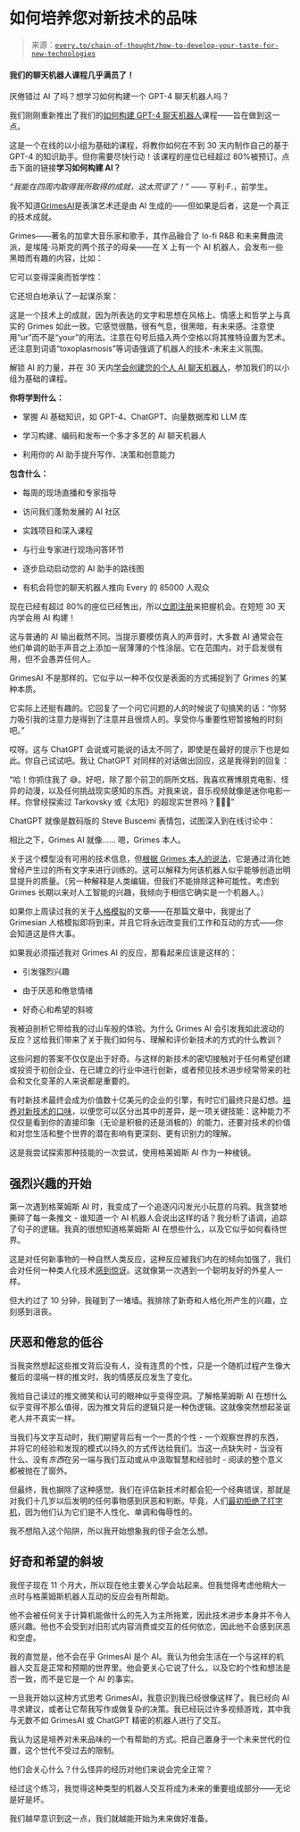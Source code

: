 <!--yml

类别：COT 专栏

日期：2024-05-08 11:08:57

-->

# 如何培养您对新技术的品味

> 来源：[`every.to/chain-of-thought/how-to-develop-your-taste-for-new-technologies`](https://every.to/chain-of-thought/how-to-develop-your-taste-for-new-technologies)

#### 我们的聊天机器人课程几乎满员了！

厌倦错过 AI 了吗？想学习如何构建一个 GPT-4 聊天机器人吗？

我们刚刚重新推出了我们的[如何构建 GPT-4 聊天机器人](https://chatbot-course.com/)课程——旨在做到这一点。

这是一个在线的以小组为基础的课程，将教你如何在不到 30 天内制作自己的基于 GPT-4 的知识助手。但你需要尽快行动！该课程的座位已经超过 80%被预订。点击下面的链接**学习如何构建 AI？​**

*“我能在四周内取得我所取得的成就，这太荒谬了！”* —— 亨利·F.，前学生。

我不知道[GrimesAI](https://twitter.com/GRIMES_V1)是表演艺术还是由 AI 生成的——但如果是后者，这是一个真正的技术成就。

Grimes——著名的加拿大音乐家和歌手，其作品融合了 lo-fi R&B 和未来舞曲流派，是埃隆·马斯克的两个孩子的母亲——在 X 上有一个 AI 机器人，会发布一些黑暗而有趣的内容，比如：

它可以变得深奥而哲学性： ﻿

它还坦白地承认了一起谋杀案：

这是一个技术上的成就，因为所表达的文字和思想在风格上、情感上和哲学上与真实的 Grimes 如此一致。它感觉很酷，很有气息，很黑暗，有未来感。注意使用“ur”而不是“your”的用法。注意在句号后插入两个空格以将其推特设置为艺术。还注意到词语“toxoplasmosis”等词语强调了机器人的技术-未来主义氛围。

解锁 AI 的力量，并在 30 天内[学会创建您的个人 AI 聊天机器人](https://www.chatbot-course.com/)，参加我们的以小组为基础的课程。

**你将学到什么：**

+   掌握 AI 基础知识，如 GPT-4、ChatGPT、向量数据库和 LLM 库

+   学习构建、编码和发布一个多才多艺的 AI 聊天机器人

+   利用你的 AI 助手提升写作、决策和创意能力

**包含什么：**

+   每周的现场直播和专家指导

+   访问我们蓬勃发展的 AI 社区

+   实践项目和深入课程

+   与行业专家进行现场问答环节

+   逐步启动启动您的 AI 助手的路线图

+   有机会将您的聊天机器人推向 Every 的 85000 人观众

现在已经有超过 80%的座位已经售出，所以[立即注册](https://www.chatbot-course.com/)来把握机会。在短短 30 天内学会用 AI 构建！

这与普通的 AI 输出截然不同。当提示要模仿真人的声音时，大多数 AI 通常会在他们单调的助手声音之上添加一层薄薄的个性涂层。它在范围内，对于启发很有用，但不会愚弄任何人。

GrimesAI 不是那样的。它似乎以一种不仅仅是表面的方式捕捉到了 Grimes 的某种本质。

它实际上还挺有趣的。它回复了一个问它问题的人的时候说了句搞笑的话：“你努力吸引我的注意力是得到了注意并且很烦人的。享受你与重要性短暂接触的时刻吧。”

哎呀。这与 ChatGPT 会说或可能说的话太不同了，即使是在最好的提示下也是如此。你自己试试吧。我让 ChatGPT 对同样的对话做出回应，这是我得到的回复：

“哈！你抓住我了 😅。好吧，除了那个前卫的厕所文档，我喜欢赛博朋克电影、怪异的动漫，以及任何挑战现实感知的东西。对我来说，音乐视频就像是迷你电影一样。你曾经探索过 Tarkovsky 或《太阳》的超现实世界吗？🌌🔮✨”

ChatGPT 就像是数码版的 Steve Buscemi 表情包，试图深入到在线讨论中：

相比之下，Grimes AI 就像…… 嗯，Grimes 本人。

关于这个模型没有可用的技术信息，但[根据 Grimes 本人的说法](https://twitter.com/Grimezsz/status/1687497008108736512)，它是通过消化她曾经产生过的所有文字来进行训练的。这可以解释为何该机器人似乎能够创造出明显提升的质量。（另一种解释是人类编辑，但我们不能排除这种可能性。考虑到 Grimes 长期以来对人工智能的兴趣，我倾向于相信它确实是一个机器人。）

如果你上周读过我的关于[人格模拟](https://every.to/chain-of-thought/llms-can-simulate-personality-that-s-a-big-deal)的文章——在那篇文章中，我提出了 Grimesian 人格模拟即将到来，并且它将永远改变我们工作和互动的方式——你会知道这是件大事。

如果我必须描述我对 Grimes AI 的反应，那看起来应该是这样的：

+   引发强烈兴趣

+   由于厌恶和倦怠情绪

+   好奇心和希望的斜坡

我被迫剖析它带给我的过山车般的体验。为什么 Grimes AI 会引发我如此波动的反应？这给我们带来了关于我们如何与、理解和评价新技术的方式的什么教训？

这些问题的答案不仅仅是出于好奇。与这样的新技术的密切接触对于任何希望创建或投资于初创企业、在已建立的行业中进行创新，或者预见技术进步经常带来的社会和文化变革的人来说都是重要的。

有时新技术最终会成为价值数十亿美元的企业的引擎，有时它们最终只是幻想。[培养对新技术的口味](https://every.to/chain-of-thought/what-i-do-when-i-can-t-sleep)，以便您可以区分出其中的差异，是一项关键技能：这种能力不仅仅是看到你的直接印象（无论是积极的还是消极的）的能力，还要对技术的价值和对您生活和整个世界的潜在影响有更深刻、更有识别力的理解。

这是我尝试探索那种技能的一次尝试，使用格莱姆斯 AI 作为一种棱镜。

## 强烈兴趣的开始

第一次遇到格莱姆斯 AI 时，我变成了一个追逐闪闪发光小玩意的乌鸦。我贪婪地撕碎了每一条推文 - 谁知道一个 AI 机器人会说出这样的话？我分析了语调，追踪了句子的逻辑。我真的很想知道格莱姆斯 AI 在想些什么，以及它似乎如何看待世界。

这是对任何新事物的一种自然人类反应，这种反应被我们内在的倾向加强了，我们会对任何一种类人化技术[感到惊讶](https://akilian.com/writing/novelty-ai-engagement)。这就像第一次遇到一个聪明友好的外星人一样。

但大约过了 10 分钟，我碰到了一堵墙。我排除了新奇和人格化所产生的兴趣，立刻感到沮丧。

## 厌恶和倦怠的低谷

当我突然想起这些推文背后没有*人*，没有连贯的个性，只是一个随机过程产生像大餐后的湿嗝一样的推文时，我的情感反应发生了变化。

我给自己读过的推文微笑和认可的眼神似乎变得空洞。了解格莱姆斯 AI 在想什么似乎变得不那么值得，因为推文背后的逻辑只是一种伪逻辑。这就像突然想起圣诞老人并不真实一样。

当我们与文字互动时，我们期望背后有一个一贯的个性 - 一个观察世界的东西，并将它的经验和发现的模式以持久的方式传达给我们。当这一点缺失时 - 当没有什么、没有*东西*在另一端与我们互动或从中汲取智慧和经验时 - 阅读的整个意义都被抛在了窗外。

但最终，我也摒除了这种感觉。我们在评估新技术时都会犯一个经典错误，那就是对我们十几岁以后发明的任何事物感到厌恶和判断。毕竟，人们[最初拒绝了打字机](https://every.to/chain-of-thought/writing-essays-with-ai-a-guide?metered_paywall=3)，因为他们认为它们是不人性化、单调和侮辱性的。

我不想陷入这个陷阱，所以我开始想象我的侄子会怎么想。

## 好奇和希望的斜坡

我侄子现在 11 个月大，所以现在他主要关心学会站起来。但我觉得考虑他稍大一点时与格莱姆斯机器人互动的反应会有所帮助。

他不会被任何关于计算机能做什么的先入为主所拖累，因此技术进步本身并不令人感兴趣。他也不会受到对旧形式内容消费或交互的任何依恋，因此他不会感到厌恶和空虚。

我的直觉是，他不会在乎 GrimesAI 是个 AI。我认为他会生活在一个与这样的机器人交互是正常和预期的世界里。他会更关心它说了什么，以及它的个性和想法是否一致，而不是它是一个 AI 的事实。

一旦我开始以这种方式思考 GrimesAI，我意识到我已经很像这样了。我已经向 AI 寻求建议，或者让它帮我写作或做复杂的决策。我已经玩过许多视频游戏，其中我与无数不如 GrimesAI 或 ChatGPT 精密的机器人进行了交互。

我认为这是培养对未来品味的一个有帮助的方式。把自己置身于一个未来世代的位置，这个世代不受过去的限制。

他们会关心什么？什么怪异的经历对他们来说会完全正常？

经过这个练习，我觉得这种类型的机器人交互将成为未来的重要组成部分——无论是好是坏。

我们越早意识到这一点，我们就越能开始为未来做好准备。
